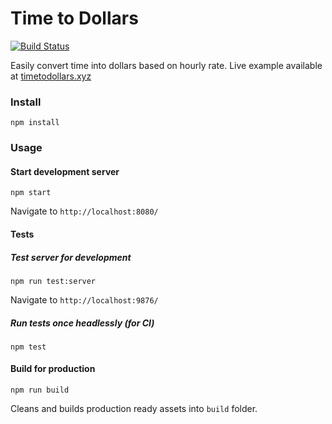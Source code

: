 # Time to Dollars
[![Build Status](https://travis-ci.org/erkarl/time2dollars.svg?branch=master)](https://travis-ci.org/erkarl/time2dollars)

Easily convert time into dollars based on hourly rate. Live example available at [timetodollars.xyz](http://timetodollars.xyz/)

### Install
```
npm install
```

### Usage

#### Start development server

```
npm start
```

Navigate to `http://localhost:8080/`

#### Tests

##### Test server for development
```
npm run test:server
```

Navigate to `http://localhost:9876/`

##### Run tests once headlessly (for CI)
```
npm test
```

#### Build for production
```
npm run build
```

Cleans and builds production ready assets into `build` folder.
